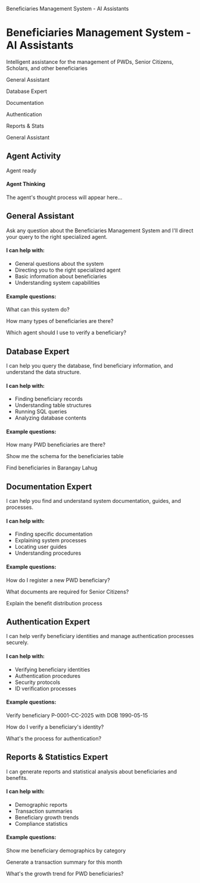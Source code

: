 Beneficiaries Management System - AI Assistants



Beneficiaries Management System - AI Assistants
===============================================

Intelligent assistance for the management of PWDs, Senior Citizens, Scholars, and other beneficiaries

General Assistant

 Database Expert

 Documentation

 Authentication

 Reports & Stats

General Assistant

Agent Activity
--------------

Agent ready

#### Agent Thinking

The agent's thought process will appear here...

General Assistant
-----------------

Ask any question about the Beneficiaries Management System and I'll direct your query to the right specialized agent.

#### I can help with:

* General questions about the system
* Directing you to the right specialized agent
* Basic information about beneficiaries
* Understanding system capabilities

#### Example questions:

What can this system do?

How many types of beneficiaries are there?

Which agent should I use to verify a beneficiary?

Database Expert
---------------

I can help you query the database, find beneficiary information, and understand the data structure.

#### I can help with:

* Finding beneficiary records
* Understanding table structures
* Running SQL queries
* Analyzing database contents

#### Example questions:

How many PWD beneficiaries are there?

Show me the schema for the beneficiaries table

Find beneficiaries in Barangay Lahug

Documentation Expert
--------------------

I can help you find and understand system documentation, guides, and processes.

#### I can help with:

* Finding specific documentation
* Explaining system processes
* Locating user guides
* Understanding procedures

#### Example questions:

How do I register a new PWD beneficiary?

What documents are required for Senior Citizens?

Explain the benefit distribution process

Authentication Expert
---------------------

I can help verify beneficiary identities and manage authentication processes securely.

#### I can help with:

* Verifying beneficiary identities
* Authentication procedures
* Security protocols
* ID verification processes

#### Example questions:

Verify beneficiary P-0001-CC-2025 with DOB 1990-05-15

How do I verify a beneficiary's identity?

What's the process for authentication?

Reports & Statistics Expert
---------------------------

I can generate reports and statistical analysis about beneficiaries and benefits.

#### I can help with:

* Demographic reports
* Transaction summaries
* Beneficiary growth trends
* Compliance statistics

#### Example questions:

Show me beneficiary demographics by category

Generate a transaction summary for this month

What's the growth trend for PWD beneficiaries?